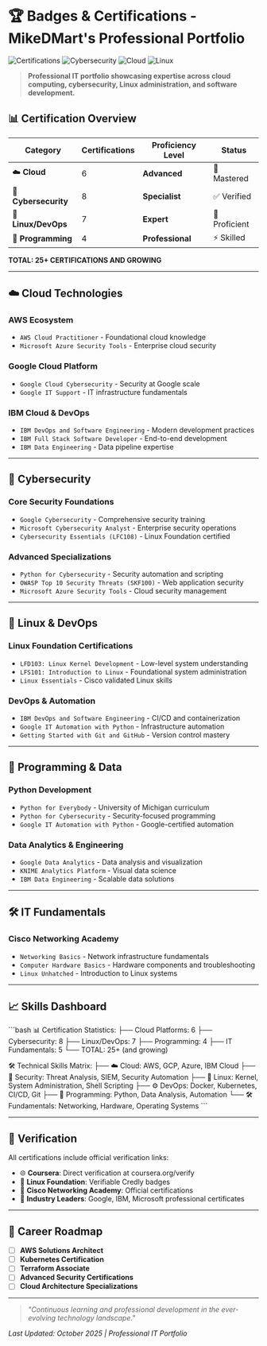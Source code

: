 # 🏆 Badges & Certifications - MikeDMart's Professional Portfolio

![Certifications](https://img.shields.io/badge/Certifications-25+-brightgreen)
![Cybersecurity](https://img.shields.io/badge/Cybersecurity-8_Certifications-orange)
![Cloud](https://img.shields.io/badge/Cloud-6_Certifications-blue)
![Linux](https://img.shields.io/badge/Linux-7_Certifications-success)

> **Professional IT portfolio showcasing expertise across cloud computing, cybersecurity, Linux administration, and software development.**

## 📊 Certification Overview

| Category | Certifications | Proficiency Level | Status |
|----------|----------------|-------------------|---------|
| ☁️ **Cloud** | 6 | **Advanced** | 🚀 Mastered |
| 🔐 **Cybersecurity** | 8 | **Specialist** | ✅ Verified |
| 🐧 **Linux/DevOps** | 7 | **Expert** | 🔧 Proficient |
| 🐍 **Programming** | 4 | **Professional** | ⚡ Skilled |

**TOTAL: 25+ CERTIFICATIONS AND GROWING**

---

## ☁️ Cloud Technologies

### **AWS Ecosystem**
- `AWS Cloud Practitioner` - Foundational cloud knowledge
- `Microsoft Azure Security Tools` - Enterprise cloud security

### **Google Cloud Platform**
- `Google Cloud Cybersecurity` - Security at Google scale
- `Google IT Support` - IT infrastructure fundamentals

### **IBM Cloud & DevOps**
- `IBM DevOps and Software Engineering` - Modern development practices
- `IBM Full Stack Software Developer` - End-to-end development
- `IBM Data Engineering` - Data pipeline expertise

---

## 🔐 Cybersecurity

### **Core Security Foundations**
- `Google Cybersecurity` - Comprehensive security training
- `Microsoft Cybersecurity Analyst` - Enterprise security operations
- `Cybersecurity Essentials (LFC108)` - Linux Foundation certified

### **Advanced Specializations**
- `Python for Cybersecurity` - Security automation and scripting
- `OWASP Top 10 Security Threats (SKF100)` - Web application security
- `Microsoft Azure Security Tools` - Cloud security management

---

## 🐧 Linux & DevOps

### **Linux Foundation Certifications**
- `LFD103: Linux Kernel Development` - Low-level system understanding
- `LFS101: Introduction to Linux` - Foundational system administration
- `Linux Essentials` - Cisco validated Linux skills

### **DevOps & Automation**
- `IBM DevOps and Software Engineering` - CI/CD and containerization
- `Google IT Automation with Python` - Infrastructure automation
- `Getting Started with Git and GitHub` - Version control mastery

---

## 🐍 Programming & Data

### **Python Development**
- `Python for Everybody` - University of Michigan curriculum
- `Python for Cybersecurity` - Security-focused programming
- `Google IT Automation with Python` - Google-certified automation

### **Data Analytics & Engineering**
- `Google Data Analytics` - Data analysis and visualization
- `KNIME Analytics Platform` - Visual data science
- `IBM Data Engineering` - Scalable data solutions

---

## 🛠️ IT Fundamentals

### **Cisco Networking Academy**
- `Networking Basics` - Network infrastructure fundamentals
- `Computer Hardware Basics` - Hardware components and troubleshooting
- `Linux Unhatched` - Introduction to Linux systems

---

## 📈 Skills Dashboard

\`\`\`bash
📊 Certification Statistics:
├── Cloud Platforms: 6
├── Cybersecurity: 8
├── Linux/DevOps: 7
├── Programming: 4
├── IT Fundamentals: 5
└── TOTAL: 25+ (and growing)

🛠️ Technical Skills Matrix:
├── ☁️ Cloud: AWS, GCP, Azure, IBM Cloud
├── 🔐 Security: Threat Analysis, SIEM, Security Automation
├── 🐧 Linux: Kernel, System Administration, Shell Scripting
├── ⚙️ DevOps: Docker, Kubernetes, CI/CD, Git
├── 🐍 Programming: Python, Data Analysis, Automation
└── 🛠️ Fundamentals: Networking, Hardware, Operating Systems
\`\`\`

---

## 🔗 Verification

All certifications include official verification links:
- 🌐 **Coursera**: Direct verification at coursera.org/verify
- 🐧 **Linux Foundation**: Verifiable Credly badges
- 🔧 **Cisco Networking Academy**: Official certifications
- 📜 **Industry Leaders**: Google, IBM, Microsoft professional certificates

---

## 🎯 Career Roadmap

- [ ] **AWS Solutions Architect**
- [ ] **Kubernetes Certification**
- [ ] **Terraform Associate**
- [ ] **Advanced Security Certifications**
- [ ] **Cloud Architecture Specializations**

---

> *"Continuous learning and professional development in the ever-evolving technology landscape."*

*Last Updated: October 2025 | Professional IT Portfolio*
